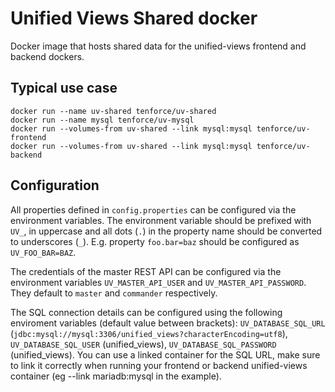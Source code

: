 # Unified Views Shared docker
Docker image that hosts shared data for the unified-views frontend and backend dockers.

## Typical use case

```
docker run --name uv-shared tenforce/uv-shared
docker run --name mysql tenforce/uv-mysql
docker run --volumes-from uv-shared --link mysql:mysql tenforce/uv-frontend
docker run --volumes-from uv-shared --link mysql:mysql tenforce/uv-backend
```

## Configuration
All properties defined in `config.properties` can be configured via the environment variables. The environment variable should be prefixed with `UV_`, in uppercase and all dots (`.`) in the property name should be converted to underscores (`_`). E.g. property `foo.bar=baz` should be configured as `UV_FOO_BAR=BAZ`. 

The credentials of the master REST API can be configured via the environment variables `UV_MASTER_API_USER` and `UV_MASTER_API_PASSWORD`. They default to `master` and `commander` respectively.

The SQL connection details can be configured using the following enviroment variables (default value between brackets): `UV_DATABASE_SQL_URL` (`jdbc:mysql://mysql:3306/unified_views?characterEncoding=utf8`), `UV_DATABASE_SQL_USER` (unified_views), `UV_DATABASE_SQL_PASSWORD` (unified_views). You can use a linked container for the SQL URL, make sure to link it correctly when running your frontend or backend unified-views container (eg --link mariadb:mysql in the example).

